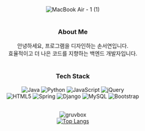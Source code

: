 
<div align="center">
  
![MacBook Air - 1 (1)](https://user-images.githubusercontent.com/93702730/217488071-33e3bcc8-d7a8-4c08-b87a-2657b5ea45c5.png)
</br></br>

### About Me
안녕하세요, 프로그램을 디자인하는 손서연입니다.</br>
효율적이고 더 나은 코드를 지향하는 백엔드 개발자입니다.
</br></br>

### Tech Stack
![Java](https://img.shields.io/badge/java-%23ED8B00.svg?style=for-the-badge&logo=java&logoColor=white&)
![Python](https://img.shields.io/badge/python-3670A0?style=for-the-badge&logo=python&logoColor=ffdd54)
![JavaScript](https://img.shields.io/badge/javascript-%23323330.svg?style=for-the-badge&logo=javascript&logoColor=%23F7DF1E)
![jQuery](https://img.shields.io/badge/jquery-%230769AD.svg?style=for-the-badge&logo=jquery&logoColor=white)</br>
![HTML5](https://img.shields.io/badge/html5-%23E34F26.svg?style=for-the-badge&logo=html5&logoColor=white)
![Spring](https://img.shields.io/badge/spring-%236DB33F.svg?style=for-the-badge&logo=spring&logoColor=white)
![Django](https://img.shields.io/badge/django-%23092E20.svg?style=for-the-badge&logo=django&logoColor=white)
![MySQL](https://img.shields.io/badge/mysql-%2300f.svg?style=for-the-badge&logo=mysql&logoColor=white)
![Bootstrap](https://img.shields.io/badge/bootstrap-%23563D7C.svg?style=for-the-badge&logo=bootstrap&logoColor=white)
</br></br>

![gruvbox](https://github-readme-stats.vercel.app/api?username=seoyeonson&show_icons=true&hide=contribs,prs&cache_seconds=86400&theme=gruvbox)
<br>
[![Top Langs](https://github-readme-stats.vercel.app/api/top-langs/?username=seoyeonson&layout=compact)](https://github.com/anuraghazra/github-readme-stats)
</div>
